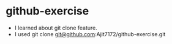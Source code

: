 # github-exercise

- I learned about git clone feature.
- I used git clone git@github.com:Ajit7172/github-exercise.git